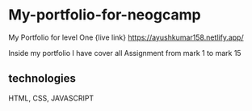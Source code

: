 # My-portfolio-for-neogcamp
My Portfolio for level One 
{live link} https://ayushkumar158.netlify.app/

Inside my portfolio I have cover all Assignment from mark 1 to mark 15 
## technologies 
 HTML, CSS, JAVASCRIPT
 
